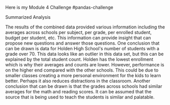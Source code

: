 Here is my Module 4 Challenge #pandas-challenge

Summarized Analysis

The results of the combined data provided various information including the averages across schools per subject, per grade, per enrolled student, budget per student, etc. This information can provide insight that can propose new questions and answer those questions. One conclusion that can be drawn is data for Holden High School's number of students with a grade over 70. This data looks like an outlier in this data set, but this can be explained by the total student count. Holden has the lowest enrollment which is why their averages and counts are lower. However, performance is on the higher end compared with the other schools. This could be due to smaller classes creating a more personal environment for the kids to learn better. Perhaps it also reduces distractions in the classroom. Another conclusion that can be drawn is that the grades across schools had similar averages for the math and reading scores. It can be assumed that the source that is being used to teach the students is similar and palatable. 


